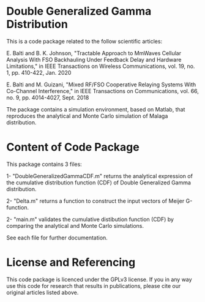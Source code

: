 # Double Generalized Gamma Distribution
This is a code package related to the follow scientific articles: 

E. Balti and B. K. Johnson, "Tractable Approach to MmWaves Cellular Analysis With FSO Backhauling Under Feedback Delay and Hardware Limitations," in IEEE Transactions on Wireless Communications, vol. 19, no. 1, pp. 410-422, Jan. 2020

E. Balti and M. Guizani, "Mixed RF/FSO Cooperative Relaying Systems With Co-Channel Interference," in IEEE Transactions on Communications, vol. 66, no. 9, pp. 4014-4027, Sept. 2018

The package contains a simulation environment, based on Matlab, that reproduces the analytical and Monte Carlo simulation of Malaga distribution.

# Content of Code Package
This package contains 3 files:

1- "DoubleGeneralizedGammaCDF.m" returns the analytical expression of the cumulative distribution function (CDF) of Double Generalized Gamma distribution.

2- "Delta.m" returns a function to construct the input vectors of Meijer G-function. 

2- "main.m" validates the cumulative distibution function (CDF) by comparing the analytical and Monte Carlo simulations.

See each file for further documentation.

# License and Referencing

This code package is licenced under the GPLv3 license. If you in any way use this code for research that results in publications, please cite our original articles listed above.
